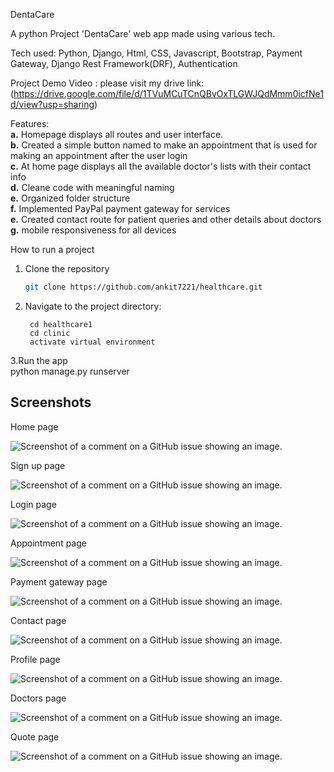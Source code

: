 DentaCare

A python Project 'DentaCare' web app made using various tech.

Tech used: Python, Django, Html, CSS, Javascript, Bootstrap, Payment Gateway, Django Rest Framework(DRF), Authentication

Project Demo Video :
please visit my drive link: (https://drive.google.com/file/d/1TVuMCuTCnQBvOxTLGWJQdMmm0icfNe1d/view?usp=sharing)


Features:  
**a.** Homepage displays all routes and user interface.  
**b.** Created a simple button named to make an appointment that is used for making an appointment after the user login  
**c.** At home page displays all the available doctor's lists with their contact info  
**d.** Cleane code with meaningful naming  
**e.** Organized folder structure  
**f.** Implemented PayPal payment gateway for services  
**e.** Created contact route for patient queries and other details about doctors   
**g.** mobile responsiveness for all devices  

How to run a project

1. Clone the repository

   ```bash
   git clone https://github.com/ankit7221/healthcare.git

2. Navigate to the project directory:     

        cd healthcare1
        cd clinic
        activate virtual environment

3.Run the app  
      python manage.py runserver


## Screenshots  

Home page  

![Screenshot of a comment on a GitHub issue showing an image.](https://github.com/ankit7221/healthcare1/blob/master/assets/home%20page.png)  


Sign up page

![Screenshot of a comment on a GitHub issue showing an image.](https://github.com/ankit7221/healthcare1/blob/master/assets/signup%20pager.png)    


Login page  

![Screenshot of a comment on a GitHub issue showing an image.](https://github.com/ankit7221/healthcare1/blob/master/assets/login%20page.png)    


Appointment page  

![Screenshot of a comment on a GitHub issue showing an image.](https://github.com/ankit7221/healthcare1/blob/master/assets/appointment%20page.png)    


Payment gateway page  

![Screenshot of a comment on a GitHub issue showing an image.](https://github.com/ankit7221/healthcare1/blob/master/assets/payment%20page.png)   


Contact page  

![Screenshot of a comment on a GitHub issue showing an image.](https://github.com/ankit7221/healthcare1/blob/master/assets/contact%20page.png)    


Profile page  

![Screenshot of a comment on a GitHub issue showing an image.](https://github.com/ankit7221/healthcare1/blob/master/assets/userprofile%20page.png)   


Doctors page  

![Screenshot of a comment on a GitHub issue showing an image.](https://github.com/ankit7221/healthcare1/blob/master/assets/doctors%20page.png)   


Quote page  

![Screenshot of a comment on a GitHub issue showing an image.](https://github.com/ankit7221/healthcare1/blob/master/assets/quote%20page.png)   


   

   

   

  










     

